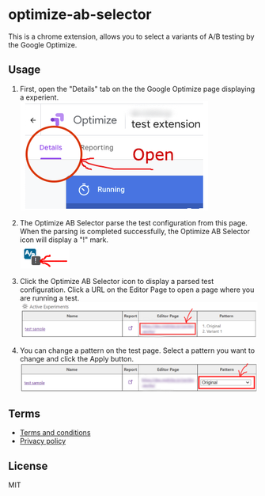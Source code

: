 # optimize-ab-selector

This is a chrome extension, allows you to select a variants of A/B testing by the Google Optimize.


## Usage

1. First, open the "Details" tab on the the Google Optimize page displaying a experient.  
![open detail page](src/img/help/optimize_open.png)

2. The Optimize AB Selector parse the test configuration from this page. When the parsing is completed successfully, the Optimize AB Selector icon will display a "!" mark.  
![extension icon](src/img/help/extension_icon_found.png)

3. Click the Optimize AB Selector icon to display a parsed test configuration. Click a URL on the Editor Page to open a page where you are running a test.  
![open editor page](src/img/help/extension_experiment_page.png)

4. You can change a pattern on the test page. Select a pattern you want to change and click the Apply button.  
![Apply pattern](src/img/help/extension_editor_page.png)


## Terms
- [Terms and conditions](docs/terms-and-conditions.md)
- [Privacy policy](docs/privacy-policy.md)


## License
MIT
